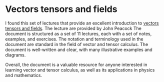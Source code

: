 # Vectors tensors and fields

I found this set of lectures that provide an excellent introduction to
[vectors tensors and fields][]. The lecture are provided by John Peacock
The document is structured as a set of 11 lectures, each with a set of
notes, examples, and exercises. The notation and terminology used in
the document are standard in the field of vector and tensor calculus.
The document is well-written and clear, with many illustrative examples
and diagrams.

Overall, the document is a valuable resource for anyone interested in
learning vector and tensor calculus, as well as its applications in
physics and mathematics.

[vectors tensors and fields]: https://www.roe.ac.uk/japwww/teaching/vtf.html
